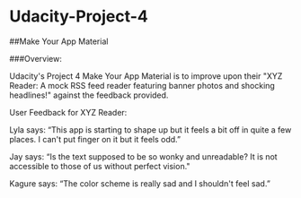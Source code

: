 # Udacity-Project-4
##Make Your App Material

###Overview:

Udacity's Project 4 Make Your App Material is to improve upon their "XYZ Reader: A mock RSS feed reader featuring banner photos and shocking headlines!" against the feedback provided.

User Feedback for XYZ Reader:

Lyla says:
“This app is starting to shape up but it feels a bit off in quite a few places. I can't put finger on it but it feels odd.”

Jay says:
“Is the text supposed to be so wonky and unreadable? It is not accessible to those of us without perfect vision."

Kagure says:
“The color scheme is really sad and I shouldn't feel sad.”
